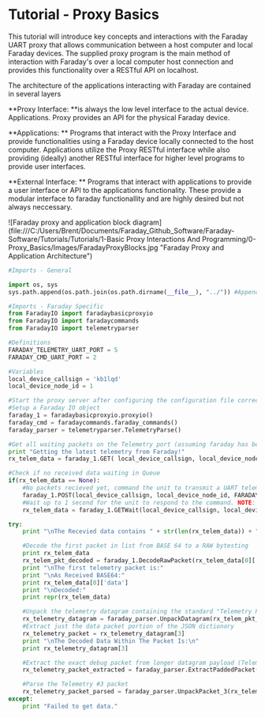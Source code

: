
# Tutorial - Proxy Basics

This tutorial will introduce key concepts and interactions with the Faraday UART proxy that allows communication between a host computer and local Faraday devices. The supplied proxy program is the main method of interaction with Faraday's over a local computer host connection and provides this functionality over a RESTful API on localhost.

The architecture of the applications interacting with Faraday are contained in several layers

**Proxy Interface: **is always the low level interface to the actual device. Applications. Proxy provides an API for the physical Faraday device.

**Applications: ** Programs that interact with the Proxy Interface and provide functionalities using a Faraday device locally connected to the host computer. Applications utilize the Proxy RESTful interface while also providing (ideally) another RESTful interface for higher level programs to provide user interfaces.


**External Interface: ** Programs that interact with applications to provide a user interface or API to the applications functionality. These provide a modular interface to faraday functionallity and are highly desired but not always neccessary. 

![Faraday proxy and application block diagram](file:///C:/Users/Brent/Documents/Faraday_Github_Software/Faraday-Software/Tutorials/Tutorials/1-Basic Proxy Interactions And Programming/0-Proxy_Basics/Images/FaradayProxyBlocks.jpg "Faraday Proxy and Application Architecture")


```python
#Imports - General

import os, sys
sys.path.append(os.path.join(os.path.dirname(__file__), "../")) #Append path to common tutorial FaradayIO module

#Imports - Faraday Specific
from FaradayIO import faradaybasicproxyio
from FaradayIO import faradaycommands
from FaradayIO import telemetryparser

#Definitions
FARADAY_TELEMETRY_UART_PORT = 5
FARADAY_CMD_UART_PORT = 2

#Variables
local_device_callsign = 'kb1lqd'
local_device_node_id = 1

#Start the proxy server after configuring the configuration file correctly
#Setup a Faraday IO object
faraday_1 = faradaybasicproxyio.proxyio()
faraday_cmd = faradaycommands.faraday_commands()
faraday_parser = telemetryparser.TelemetryParse()

#Get all waiting packets on the Telemetry port (assuming faraday has been auto-transmitting telemetry packets). Get returns a list of all packets received on port (in JSON dictionary format).
print "Getting the latest telemetry from Faraday!"
rx_telem_data = faraday_1.GET( local_device_callsign, local_device_node_id, FARADAY_TELEMETRY_UART_PORT)

#Check if no received data waiting in Queue
if(rx_telem_data == None):
    #No packets recieved yet, command the unit to transmit a UART telemetry packet NOW
    faraday_1.POST(local_device_callsign, local_device_node_id, FARADAY_CMD_UART_PORT, faraday_cmd.CommandLocalUARTUpdateNow())
    #Wait up to 1 second for the unit to respond to the command. NOTE: GETWait will return ALL packets received if more than 1 packet (likley not in THIS case)
    rx_telem_data = faraday_1.GETWait(local_device_callsign, local_device_node_id, FARADAY_TELEMETRY_UART_PORT, 1, True) #Will block and wait for given time until a packet is recevied

try:
    print "\nThe Recevied data contains " + str(len(rx_telem_data)) + " packet(s) encoded in BASE64"

    #Decode the first packet in list from BASE 64 to a RAW bytesting
    print rx_telem_data
    rx_telem_pkt_decoded = faraday_1.DecodeRawPacket(rx_telem_data[0]['data'])
    print "\nThe first telemetry packet is:"
    print "\nAs Received BASE64:"
    print rx_telem_data[0]['data']
    print "\nDecoded:"
    print repr(rx_telem_data)

    #Unpack the telemetry datagram containing the standard "Telemetry Packet #3" packet
    rx_telemetry_datagram = faraday_parser.UnpackDatagram(rx_telem_pkt_decoded, debug = True) #Debug is ON
    #Extract just the data packet portion of the JSON dictionary
    rx_telemetry_packet = rx_telemetry_datagram[3]
    print "\nThe Decoded Data Within The Packet Is:\n"
    print rx_telemetry_datagram[3]

    #Extract the exact debug packet from longer datagram payload (Telemetry Packet #2)
    rx_telemetry_packet_extracted = faraday_parser.ExtractPaddedPacket(rx_telemetry_packet, faraday_parser.packet_3_len)

    #Parse the Telemetry #3 packet
    rx_telemetry_packet_parsed = faraday_parser.UnpackPacket_3(rx_telemetry_packet_extracted, True) #Debug ON
except:
    print "Failed to get data."
```
